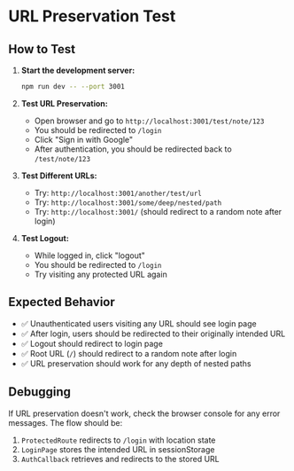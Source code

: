 # URL Preservation Test

## How to Test

1. **Start the development server:**
   ```bash
   npm run dev -- --port 3001
   ```

2. **Test URL Preservation:**
   - Open browser and go to `http://localhost:3001/test/note/123`
   - You should be redirected to `/login`
   - Click "Sign in with Google"
   - After authentication, you should be redirected back to `/test/note/123`

3. **Test Different URLs:**
   - Try: `http://localhost:3001/another/test/url`
   - Try: `http://localhost:3001/some/deep/nested/path`
   - Try: `http://localhost:3001/` (should redirect to a random note after login)

4. **Test Logout:**
   - While logged in, click "logout"
   - You should be redirected to `/login`
   - Try visiting any protected URL again

## Expected Behavior

- ✅ Unauthenticated users visiting any URL should see login page
- ✅ After login, users should be redirected to their originally intended URL
- ✅ Logout should redirect to login page
- ✅ Root URL (`/`) should redirect to a random note after login
- ✅ URL preservation should work for any depth of nested paths

## Debugging

If URL preservation doesn't work, check the browser console for any error messages. The flow should be:

1. `ProtectedRoute` redirects to `/login` with location state
2. `LoginPage` stores the intended URL in sessionStorage
3. `AuthCallback` retrieves and redirects to the stored URL
